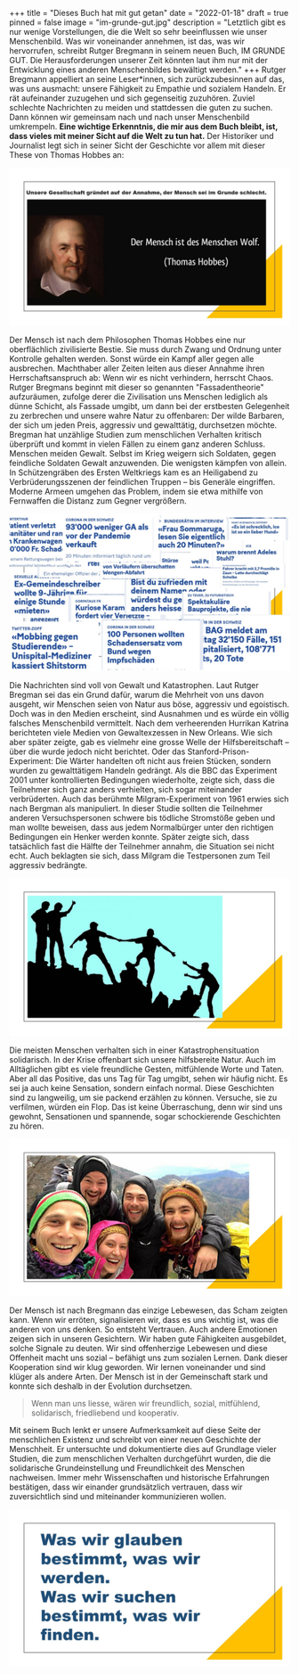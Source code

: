 +++
title = "Dieses Buch hat mit gut getan"
date = "2022-01-18"
draft = true
pinned = false
image = "im-grunde-gut.jpg"
description = "Letztlich gibt es nur wenige Vorstellungen, die die Welt so sehr beeinflussen wie unser Menschenbild. Was wir voneinander annehmen, ist das, was wir hervorrufen, schreibt Rutger Bregmann in seinem neuen Buch, IM GRUNDE GUT. Die Herausforderungen unserer Zeit könnten laut ihm nur mit der Entwicklung eines anderen Menschenbildes bewältigt werden."
+++
Rutger Bregmann appelliert an seine Leser*innen, sich zurückzubesinnen auf das, was uns ausmacht: unsere Fähigkeit zu Empathie und sozialem Handeln. Er rät aufeinander zuzugehen und sich gegenseitig zuzuhören. Zuviel schlechte Nachrichten zu meiden und stattdessen die guten zu suchen. Dann können wir gemeinsam nach und nach unser Menschenbild umkrempeln. **Eine wichtige Erkenntnis, die mir aus dem Buch bleibt, ist, dass vieles mit meiner Sicht auf die Welt zu tun hat.** Der Historiker und Journalist legt sich in seiner Sicht der Geschichte vor allem mit dieser These von Thomas Hobbes an:

![](im-grunde-gut-2.jpg)

Der Mensch ist nach dem Philosophen Thomas Hobbes eine nur oberflächlich zivilisierte Bestie. Sie muss durch Zwang und Ordnung unter Kontrolle gehalten werden. Sonst würde ein Kampf aller gegen alle ausbrechen. Machthaber aller Zeiten leiten aus dieser Annahme ihren Herrschaftsanspruch ab: Wenn wir es nicht verhindern, herrscht Chaos.
Rutger Bregmans beginnt mit dieser so genannten "Fassadentheorie" aufzuräumen, zufolge derer die Zivilisation uns Menschen lediglich als dünne Schicht, als Fassade umgibt, um dann bei der erstbesten Gelegenheit zu zerbrechen und unsere wahre Natur zu offenbaren: Der wilde Barbaren, der sich um jeden Preis, aggressiv und gewalttätig, durchsetzen möchte.
Bregman hat unzählige Studien zum menschlichen Verhalten kritisch überprüft und kommt in vielen Fällen zu einem ganz anderen Schluss. Menschen meiden Gewalt. Selbst im Krieg weigern sich Soldaten, gegen feindliche Soldaten Gewalt anzuwenden. Die wenigsten kämpfen von allein. In Schützengräben des Ersten Weltkriegs kam es an Heiligabend zu Verbrüderungsszenen der feindlichen Truppen – bis Generäle eingriffen. Moderne Armeen umgehen das Problem, indem sie etwa mithilfe von Fernwaffen die Distanz zum Gegner vergrößern.

![](im-grunde-gut-5.jpg)

Die Nachrichten sind voll von Gewalt und Katastrophen. Laut Rutger Bregman sei das ein Grund dafür, warum die Mehrheit von uns davon ausgeht, wir Menschen seien von Natur aus böse, aggressiv und egoistisch. Doch was in den Medien erscheint, sind Ausnahmen und es würde ein völlig falsches Menschenbild vermittelt. Nach dem verheerenden Hurrikan Katrina berichteten viele Medien von Gewaltexzessen in New Orleans. Wie sich aber später zeigte, gab es vielmehr eine grosse Welle der Hilfsbereitschaft – über die wurde jedoch nicht berichtet. Oder das Stanford-Prison-Experiment: Die Wärter handelten oft nicht aus freien Stücken, sondern wurden zu gewalttätigem Handeln gedrängt. Als die BBC das Experiment 2001 unter kontrollierten Bedingungen wiederholte, zeigte sich, dass die Teilnehmer sich ganz anders verhielten, sich sogar miteinander verbrüderten. Auch das berühmte Milgram-Experiment von 1961 erwies sich nach Bergman als manipuliert. In dieser Studie sollten die Teilnehmer anderen Versuchspersonen schwere bis tödliche Stromstöße geben und man wollte beweisen, dass aus jedem Normalbürger unter den richtigen Bedingungen ein Henker werden konnte. Später zeigte sich, dass tatsächlich fast die Hälfte der Teilnehmer annahm, die Situation sei nicht echt. Auch beklagten sie sich, dass Milgram die Testpersonen zum Teil aggressiv bedrängte.

![](im-grunde-gut-4.jpg)

Die meisten Menschen verhalten sich in einer Katastrophensituation solidarisch. In der Krise offenbart sich unsere hilfsbereite Natur. Auch im Alltäglichen gibt es viele freundliche Gesten, mitfühlende Worte und Taten. Aber all das Positive, das uns Tag für Tag umgibt, sehen wir häufig nicht. Es sei ja auch keine Sensation, sondern einfach normal. Diese Geschichten sind zu langweilig, um sie packend erzählen zu können. Versuche, sie zu verfilmen, würden ein Flop. Das ist keine Überraschung, denn wir sind uns gewohnt, Sensationen und spannende, sogar schockierende Geschichten zu hören.  

![](im-grunde-gut-3.jpg)

Der Mensch ist nach Bregmann das einzige Lebewesen, das Scham zeigten kann. Wenn wir erröten, signalisieren wir, dass es uns wichtig ist, was die anderen von uns denken. So entsteht Vertrauen. Auch andere Emotionen zeigen sich in unseren Gesichtern. Wir haben gute Fähigkeiten ausgebildet, solche Signale zu deuten. Wir sind offenherzige Lebewesen und diese Offenheit macht uns sozial – befähigt uns zum sozialen Lernen. Dank dieser Kooperation sind wir klug geworden. Wir lernen voneinander und sind klüger als andere Arten. Der Mensch ist in der Gemeinschaft stark und konnte sich deshalb in der Evolution durchsetzen.

> Wenn man uns liesse, wären wir freundlich, sozial, mitfühlend, solidarisch, friedliebend und kooperativ.

Mit seinem Buch lenkt er unsere Aufmerksamkeit auf diese Seite der menschlichen Existenz und schreibt von einer neuen Geschichte der Menschheit. Er untersuchte und dokumentierte dies auf Grundlage vieler Studien, die zum menschlichen Verhalten durchgeführt wurden, die die solidarische Grundeinstellung und Freundlichkeit des Menschen nachweisen. Immer mehr Wissenschaften und historische Erfahrungen bestätigen, dass wir einander grundsätzlich vertrauen, dass wir zuversichtlich sind und miteinander kommunizieren wollen.

![](im-grunde-gut-7.jpg)
